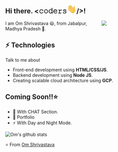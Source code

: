 <h2> Hi there. <𝚌𝚘𝚍𝚎𝚛𝚜<img src="https://raw.githubusercontent.com/ABSphreak/ABSphreak/master/gifs/Hi.gif" width="30px">/>! </h2>

<img align='right' src='https://user-images.githubusercontent.com/5713670/87202985-820dcb80-c2b6-11ea-9f56-7ec461c497c3.gif' width='200"'>

I am Om Shrivastava 😃, from Jabalpur, Madhya Pradesh 🏫.


## ⚡ Technologies
Talk to me about
- Front-end development using **HTML/CSS/JS**.
- Backend development using **Node JS**.
- Creating scalable cloud architecture using **GCP**.

## Coming Soon!!⭐️
- 💬 With CHAT Section.
- 🎯 Portfolio
- ⚡ With Day and Night Mode.

![Om's github stats](https://github-readme-stats.vercel.app/api?username=OmShrivastava19&hide=["issues"]&show_icons=true)

⭐️ From [Om Shrivastava](https://github.com/OmShrivastava19)
